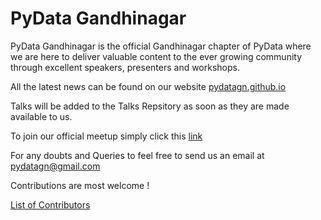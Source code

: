 # PyData Gandhinagar 

PyData Gandhinagar is the official Gandhinagar chapter of PyData where we are here to deliver valuable content to the ever growing community through excellent speakers, presenters and workshops.

All the latest news can be found on our website [pydatagn.github.io](https://pydatagn.github.io/)

Talks will be added to the Talks Repsitory as soon as they are made available to us.

To join our official meetup simply click this [link](https://www.meetup.com/PyData-Gandhinagar/) 

For any doubts and Queries to feel free to send us an email at [pydatagn@gmail.com](pydatagn@gmail.com)


Contributions are most welcome ! 

[List of Contributors](CONTRIBUTORS.md)







